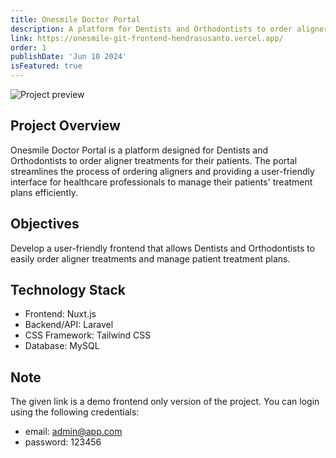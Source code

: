 ```yaml
---
title: Onesmile Doctor Portal
description: A platform for Dentists and Orthodontists to order aligner treatments for their patients.
link: https://onesmile-git-frontend-hendrasusanto.vercel.app/
order: 1
publishDate: 'Jun 10 2024'
isFeatured: true
---
```


![Project preview](@/content/images/projects/onesmile-1.jpg)

## Project Overview

Onesmile Doctor Portal is a platform designed for Dentists and Orthodontists to order aligner treatments for their patients. The portal streamlines the process of ordering aligners and providing a user-friendly interface for healthcare professionals to manage their patients' treatment plans efficiently.

## Objectives

Develop a user-friendly frontend that allows Dentists and Orthodontists to easily order aligner treatments and manage patient treatment plans.

## Technology Stack

- Frontend: Nuxt.js
- Backend/API: Laravel
- CSS Framework: Tailwind CSS
- Database: MySQL

## Note

The given link is a demo frontend only version of the project. You can login using the following credentials:

- email: admin@app.com
- password: 123456
